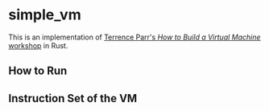 # simple_vm
This is an implementation of [Terrence Parr's _How to Build a Virtual Machine_ workshop](https://www.youtube.com/watch?v=OjaAToVkoTw) in Rust.

## How to Run

## Instruction Set of the VM
